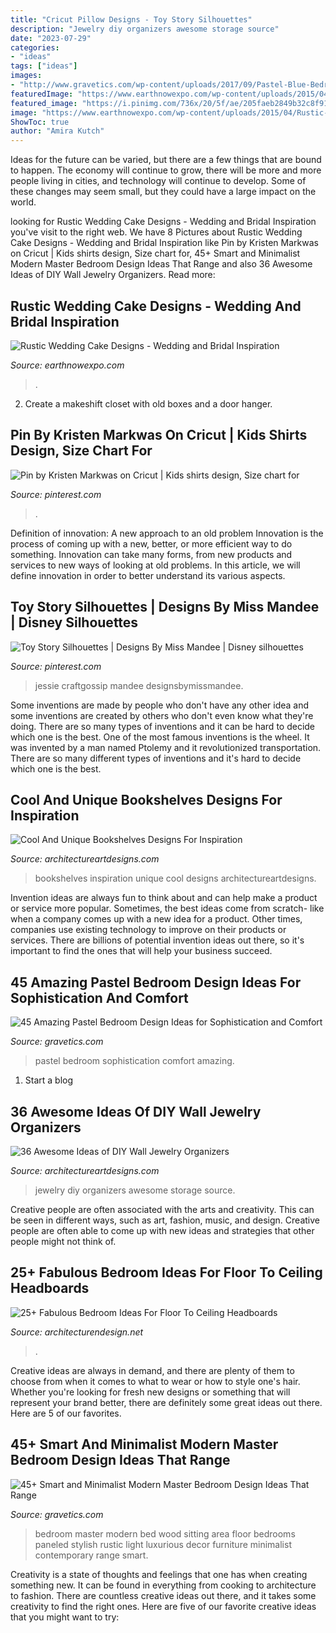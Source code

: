 ```yaml
---
title: "Cricut Pillow Designs - Toy Story Silhouettes"
description: "Jewelry diy organizers awesome storage source"
date: "2023-07-29"
categories:
- "ideas"
tags: ["ideas"]
images:
- "http://www.gravetics.com/wp-content/uploads/2017/09/Pastel-Blue-Bedroom-Design.jpg"
featuredImage: "https://www.earthnowexpo.com/wp-content/uploads/2015/04/Rustic-Wedding-Cake-Designs.jpg"
featured_image: "https://i.pinimg.com/736x/20/5f/ae/205faeb2849b32c8f9120f68061aaa2d.jpg"
image: "https://www.earthnowexpo.com/wp-content/uploads/2015/04/Rustic-Wedding-Cake-Designs.jpg"
ShowToc: true
author: "Amira Kutch"
---
```



Ideas for the future can be varied, but there are a few things that are bound to happen. The economy will continue to grow, there will be more and more people living in cities, and technology will continue to develop. Some of these changes may seem small, but they could have a large impact on the world.

	

		
looking for Rustic Wedding Cake Designs - Wedding and Bridal Inspiration you've visit to the right web. We have 8 Pictures about Rustic Wedding Cake Designs - Wedding and Bridal Inspiration like Pin by Kristen Markwas on Cricut | Kids shirts design, Size chart for, 45+ Smart and Minimalist Modern Master Bedroom Design Ideas That Range and also 36 Awesome Ideas of DIY Wall Jewelry Organizers. Read more:
		
    
## Rustic Wedding Cake Designs - Wedding And Bridal Inspiration

<img loading=lazy src="https://www.earthnowexpo.com/wp-content/uploads/2015/04/Rustic-Wedding-Cake-Designs.jpg" onerror="this.onerror=null;this.src='https://tse2.mm.bing.net/th?id=OIP.xnw5jbYamV3EZjr_U18NpQHaJ6&amp;pid=15.1';" alt="Rustic Wedding Cake Designs - Wedding and Bridal Inspiration">

_Source: earthnowexpo.com_

>. 

	

2. Create a makeshift closet with old boxes and a door hanger.

    
## Pin By Kristen Markwas On Cricut | Kids Shirts Design, Size Chart For

<img loading=lazy src="https://i.pinimg.com/736x/c1/2b/e4/c12be4e0684d58f479aa690c4e868d4d.jpg" onerror="this.onerror=null;this.src='https://tse3.mm.bing.net/th?id=OIP.oZLHTpa5CvphNLoFlYF1QAHaPN&amp;pid=15.1';" alt="Pin by Kristen Markwas on Cricut | Kids shirts design, Size chart for">

_Source: pinterest.com_

>. 

	

Definition of innovation: A new approach to an old problem
Innovation is the process of coming up with a new, better, or more efficient way to do something. Innovation can take many forms, from new products and services to new ways of looking at old problems. In this article, we will define innovation in order to better understand its various aspects.

    
## Toy Story Silhouettes | Designs By Miss Mandee | Disney Silhouettes

<img loading=lazy src="https://i.pinimg.com/736x/20/5f/ae/205faeb2849b32c8f9120f68061aaa2d.jpg" onerror="this.onerror=null;this.src='https://tse2.mm.bing.net/th?id=OIP.2T130zgHuiPYvhjNUfiXDQHaK_&amp;pid=15.1';" alt="Toy Story Silhouettes | Designs By Miss Mandee | Disney silhouettes">

_Source: pinterest.com_

>jessie craftgossip mandee designsbymissmandee. 

	

Some inventions are made by people who don't have any other idea and some inventions are created by others who don't even know what they're doing. There are so many types of inventions and it can be hard to decide which one is the best. One of the most famous inventions is the wheel. It was invented by a man named Ptolemy and it revolutionized transportation. There are so many different types of inventions and it's hard to decide which one is the best.

    
## Cool And Unique Bookshelves Designs For Inspiration

<img loading=lazy src="http://www.architectureartdesigns.com/wp-content/uploads/2013/02/Bookshelf-ArchitectureArtDesigns-10.jpg" onerror="this.onerror=null;this.src='https://tse4.mm.bing.net/th?id=OIP.pfdZCSuHufU-aMy6uMlOiwHaLG&amp;pid=15.1';" alt="Cool And Unique Bookshelves Designs For Inspiration">

_Source: architectureartdesigns.com_

>bookshelves inspiration unique cool designs architectureartdesigns. 

	

Invention ideas are always fun to think about and can help make a product or service more popular. Sometimes, the best ideas come from scratch- like when a company comes up with a new idea for a product. Other times, companies use existing technology to improve on their products or services. There are billions of potential invention ideas out there, so it's important to find the ones that will help your business succeed.

    
## 45 Amazing Pastel Bedroom Design Ideas For Sophistication And Comfort

<img loading=lazy src="http://www.gravetics.com/wp-content/uploads/2017/09/Pastel-Blue-Bedroom-Design.jpg" onerror="this.onerror=null;this.src='https://tse4.mm.bing.net/th?id=OIP.Hb2DtPc-cKUJJcT27DlZggHaLH&amp;pid=15.1';" alt="45 Amazing Pastel Bedroom Design Ideas for Sophistication and Comfort">

_Source: gravetics.com_

>pastel bedroom sophistication comfort amazing. 

	

1. Start a blog

    
## 36 Awesome Ideas Of DIY Wall Jewelry Organizers

<img loading=lazy src="http://www.architectureartdesigns.com/wp-content/uploads/2013/10/2512-630x1081.jpg" onerror="this.onerror=null;this.src='https://tse3.mm.bing.net/th?id=OIP.JUbjCiLXAvj84kf6j2g20AHaMt&amp;pid=15.1';" alt="36 Awesome Ideas of DIY Wall Jewelry Organizers">

_Source: architectureartdesigns.com_

>jewelry diy organizers awesome storage source. 

	

Creative people are often associated with the arts and creativity. This can be seen in different ways, such as art, fashion, music, and design. Creative people are often able to come up with new ideas and strategies that other people might not think of.

    
## 25+ Fabulous Bedroom Ideas For Floor To Ceiling Headboards

<img loading=lazy src="https://cdn.architecturendesign.net/wp-content/uploads/2015/08/AD-Floor-To-Ceiling-Headboards-01.gif" onerror="this.onerror=null;this.src='https://tse4.mm.bing.net/th?id=OIP.57f41RG6LNHpJl56Nx4LZwHaJ4&amp;pid=15.1';" alt="25+ Fabulous Bedroom Ideas For Floor To Ceiling Headboards">

_Source: architecturendesign.net_

>. 

	

Creative ideas are always in demand, and there are plenty of them to choose from when it comes to what to wear or how to style one's hair. Whether you're looking for fresh new designs or something that will represent your brand better, there are definitely some great ideas out there. Here are 5 of our favorites.

    
## 45+ Smart And Minimalist Modern Master Bedroom Design Ideas That Range

<img loading=lazy src="https://www.gravetics.com/wp-content/uploads/2017/08/Luxurious-master-bedroom-with-wood-paneled-wall-all-white-bed-light-wood-floor-and-stylish-sitting-area.jpg" onerror="this.onerror=null;this.src='https://tse4.mm.bing.net/th?id=OIP.ixuo-FgX1C89eIAFR3Nb2QHaE6&amp;pid=15.1';" alt="45+ Smart and Minimalist Modern Master Bedroom Design Ideas That Range">

_Source: gravetics.com_

>bedroom master modern bed wood sitting area floor bedrooms paneled stylish rustic light luxurious decor furniture minimalist contemporary range smart. 

	

Creativity is a state of thoughts and feelings that one has when creating something new. It can be found in everything from cooking to architecture to fashion. There are countless creative ideas out there, and it takes some creativity to find the right ones. Here are five of our favorite creative ideas that you might want to try: 

